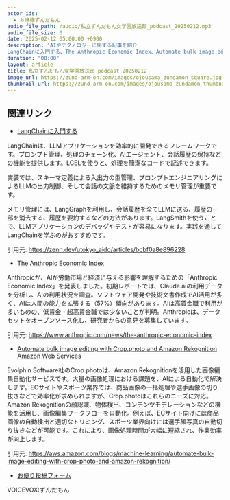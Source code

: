 ```yaml
---
actor_ids:
  - お嬢様ずんだもん
audio_file_path: /audio/私立ずんだもん女学園放送部_podcast_20250212.mp3
audio_file_size: 0
date: 2025-02-12 05:00:00 +0900
description: 'AIやテクノロジーに関する記事を紹介  
LangChainに入門する、The Anthropic Economic Index、Automate bulk image editing with Crop.photo and Amazon Rekognition  Amazon Web Services'
duration: "00:00"
layout: article
title: 私立ずんだもん女学園放送部 podcast 20250212
image_url: https://zund-arm-on.com/images/ojousama_zundamon_square.jpg
thumbnail_url: https://zund-arm-on.com/images/ojousama_zundamon_thumbnail.jpg
---
```


## 関連リンク


- [LangChainに入門する](https://zenn.dev/utokyo_aido/articles/bcbf0a8e896228)  


LangChainは、LLMアプリケーションを効率的に開発できるフレームワークです。プロンプト管理、処理のチェーン化、AIエージェント、会話履歴の保持などの機能を提供します。LCELを使うと、処理を簡潔なコードで記述できます。

実装では、スキーマ定義による入出力の型管理、プロンプトエンジニアリングによるLLMの出力制御、そして会話の文脈を維持するためのメモリ管理が重要です。

メモリ管理には、LangGraphを利用し、会話履歴を全てLLMに送る、履歴の一部を消去する、履歴を要約するなどの方法があります。LangSmithを使うことで、LLMアプリケーションのデバッグやテストが容易になります。実践を通してLangChainを学ぶのがおすすめです。


引用元: https://zenn.dev/utokyo_aido/articles/bcbf0a8e896228


- [The Anthropic Economic Index](https://www.anthropic.com/news/the-anthropic-economic-index)  


Anthropicが、AIが労働市場と経済に与える影響を理解するための「Anthropic Economic Index」を発表しました。初期レポートでは、Claude.aiの利用データを分析し、AIの利用状況を調査。ソフトウェア開発や技術文書作成でAI活用が多く、AIは人間の能力を拡張する（57%）傾向があります。AIは高賃金職で利用が多いものの、低賃金・超高賃金職では少ないことが判明。Anthropicは、データセットをオープンソース化し、研究者からの意見を募集しています。


引用元: https://www.anthropic.com/news/the-anthropic-economic-index


- [Automate bulk image editing with Crop.photo and Amazon Rekognition  Amazon Web Services](https://aws.amazon.com/blogs/machine-learning/automate-bulk-image-editing-with-crop-photo-and-amazon-rekognition/)  


Evolphin Software社のCrop.photoは、Amazon Rekognitionを活用した画像編集自動化サービスです。大量の画像処理における課題を、AIによる自動化で解決します。ECサイトやスポーツ業界では、商品画像の一括処理や選手画像の切り抜きなどで効率化が求められますが、Crop.photoはこれらのニーズに対応。Amazon Rekognitionの顔認識、物体検出、コンテンツモデレーションなどの機能を活用し、画像編集ワークフローを自動化。例えば、ECサイト向けには商品画像の自動検出と適切なトリミング、スポーツ業界向けには選手顔写真の自動切り抜きなどが可能です。これにより、画像処理時間が大幅に短縮され、作業効率が向上します。


引用元: https://aws.amazon.com/blogs/machine-learning/automate-bulk-image-editing-with-crop-photo-and-amazon-rekognition/



- [お便り投稿フォーム](https://forms.gle/ffg4JTfqdiqK62qf9)

VOICEVOX:ずんだもん
